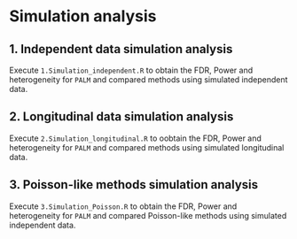 # Simulation analysis

## 1. Independent data simulation analysis

Execute `1.Simulation_independent.R` to obtain the FDR, Power and heterogeneity for `PALM` and compared methods using simulated independent data.

## 2. Longitudinal data simulation analysis

Execute `2.Simulation_longitudinal.R` to oobtain the FDR, Power and heterogeneity for `PALM` and compared methods using simulated longitudinal data.

## 3. Poisson-like methods simulation analysis

Execute `3.Simulation_Poisson.R` to obtain the FDR, Power and heterogeneity for `PALM` and compared Poisson-like methods using simulated independent data.
